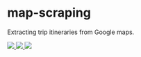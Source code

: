 # map-scraping

Extracting trip itineraries from Google maps.

 <a href="https://github.com/instagram-followers/LICENSE">
      <img src="https://img.shields.io/badge/license-MIT-red.svg" />
    </a>
    <a href="https://github.com/SeleniumHQ/selenium">
      <img src="https://img.shields.io/badge/built%20with-Selenium-brightgreen.svg" />
    </a>
    <a href="https://www.python.org/">
    	<img src="https://img.shields.io/badge/built%20with-Python3-yellow.svg" />
    </a>
